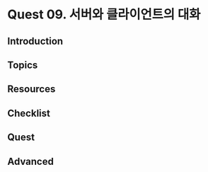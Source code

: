 # Quest 09. 서버와 클라이언트의 대화

## Introduction
## Topics
## Resources
## Checklist
## Quest
## Advanced
